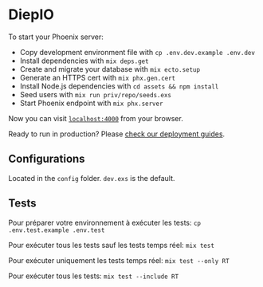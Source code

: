 # DiepIO

To start your Phoenix server:

- Copy development environment file with `cp .env.dev.example .env.dev`
- Install dependencies with `mix deps.get`
- Create and migrate your database with `mix ecto.setup`
- Generate an HTTPS cert with `mix phx.gen.cert`
- Install Node.js dependencies with `cd assets && npm install`
- Seed users with `mix run priv/repo/seeds.exs`
- Start Phoenix endpoint with `mix phx.server`

Now you can visit [`localhost:4000`](http://localhost:4000) from your browser.

Ready to run in production? Please [check our deployment guides](https://hexdocs.pm/phoenix/deployment.html).

## Configurations

Located in the `config` folder. `dev.exs` is the default.

## Tests

Pour préparer votre environnement à exécuter les tests: `cp .env.test.example .env.test`

Pour exécuter tous les tests sauf les tests temps réel: `mix test`

Pour exécuter uniquement les tests temps réel: `mix test --only RT`

Pour exécuter tous les tests: `mix test --include RT`
